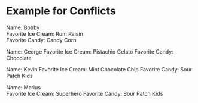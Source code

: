 # Example for Conflicts

Name: Bobby  
Favorite Ice Cream: Rum Raisin  
Favorite Candy: Candy Corn 

Name: George 
Favorite Ice Cream: Pistachio Gelato 
Favorite Candy: Chocolate 

Name: Kevin
Favorite Ice Cream: Mint Chocolate Chip
Favorite Candy: Sour Patch Kids

Name: Marius  
Favorite Ice Cream: Superhero
Favorite Candy: Sour Patch Kids
